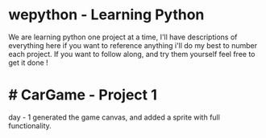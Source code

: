 # wepython - Learning Python

We are learning python one project at a time, I'll have descriptions of everything here if you want to reference anything i'll do my best to number each project. If you want to follow along, and try them yourself feel free to get it done !

# # CarGame - Project 1

day - 1 
        generated the game canvas, and added a sprite with full functionality.